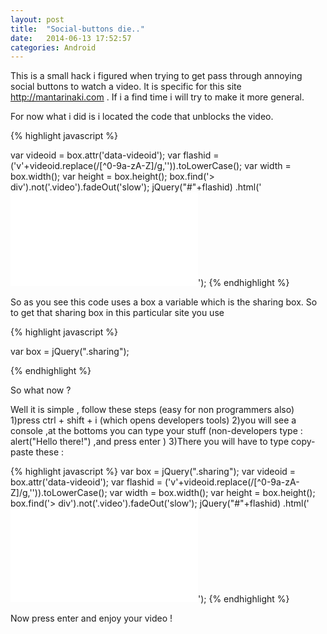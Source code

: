 ```yaml
---
layout: post
title:  "Social-buttons die.."
date:   2014-06-13 17:52:57
categories: Android
---
```

This is a small hack i figured when trying to get pass through annoying social buttons to watch a video.
It is specific for this site http://mantarinaki.com .
If i a find time i will try to make it more general.

For now what i did is i located the code that unblocks the video.

{% highlight javascript %}

var videoid = box.attr('data-videoid');
var flashid = ('v'+videoid.replace(/[^0-9a-zA-Z]/g,'')).toLowerCase();
var width = box.width();
var height = box.height();
box.find('> div').not('.video').fadeOut('slow');
jQuery("#"+flashid)
.html('<iframe width="'+width+'" height="'+height+'" src="//www.youtube.com/embed/'+videoid+'" frameborder="0" allowfullscreen></iframe>');
{% endhighlight %}


So as you see this code uses a box a variable which is the sharing box.
So to get that sharing box in this particular site you use


{% highlight javascript %}

var box = jQuery(".sharing");

{% endhighlight %}


So what now ?

Well it is simple , follow these steps (easy for non programmers also)
1)press ctrl + shift + i (which opens developers tools)
2)you will see a console ,at the bottoms you can type your stuff (non-developers type  : alert("Hello there!") ,and press enter  )
3)There you will have to type copy-paste these :

{% highlight javascript %}
var box = jQuery(".sharing");
var videoid = box.attr('data-videoid');
var flashid = ('v'+videoid.replace(/[^0-9a-zA-Z]/g,'')).toLowerCase();
var width = box.width();
var height = box.height();
box.find('> div').not('.video').fadeOut('slow');
jQuery("#"+flashid)
.html('<iframe width="'+width+'" height="'+height+'" src="//www.youtube.com/embed/'+videoid+'" frameborder="0" allowfullscreen></iframe>');
{% endhighlight %}

Now press enter and enjoy your video !

